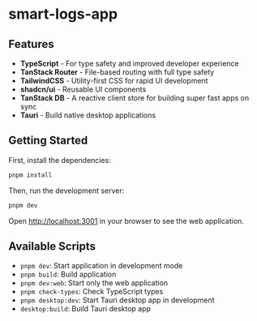 # smart-logs-app

## Features

- **TypeScript** - For type safety and improved developer experience
- **TanStack Router** - File-based routing with full type safety
- **TailwindCSS** - Utility-first CSS for rapid UI development
- **shadcn/ui** - Reusable UI components
- **TanStack DB** - A reactive client store for building super fast apps on sync
- **Tauri** - Build native desktop applications

## Getting Started

First, install the dependencies:

```bash
pnpm install
```

Then, run the development server:

```bash
pnpm dev
```

Open [http://localhost:3001](http://localhost:3001) in your browser to see the web application.

## Available Scripts

- `pnpm dev`: Start application in development mode
- `pnpm build`: Build application
- `pnpm dev:web`: Start only the web application
- `pnpm check-types`: Check TypeScript types
- `pnpm desktop:dev`: Start Tauri desktop app in development
- `desktop:build`: Build Tauri desktop app
